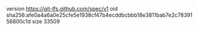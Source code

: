 version https://git-lfs.github.com/spec/v1
oid sha256:afe0a4a6a0e25cfe5e1938cf47b4ecddbcbbb18e3811bab7e2c7839156800c1d
size 33509
